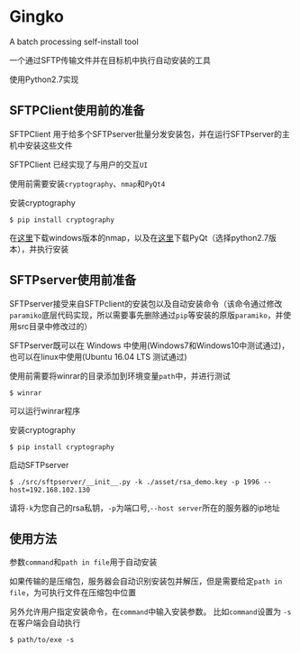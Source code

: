# Gingko

A batch processing self-install tool 

一个通过SFTP传输文件并在目标机中执行自动安装的工具

使用Python2.7实现

## SFTPClient使用前的准备

SFTPClient 用于给多个SFTPserver批量分发安装包，并在运行SFTPserver的主机中安装这些文件

SFTPClient 已经实现了与用户的交互```UI```

使用前需要安装```cryptography```、```nmap```和```PyQt4```

安装cryptography

    $ pip install cryptography
	
在[这里](https://nmap.org/download.html)下载windows版本的nmap，以及在[这里](https://riverbankcomputing.com/software/pyqt/download)下载PyQt（选择python2.7版本），并执行安装

## SFTPserver使用前准备

SFTPserver接受来自SFTPclient的安装包以及自动安装命令（该命令通过修改```paramiko```底层代码实现，所以需要事先删除通过```pip```等安装的原版```paramiko```，并使用src目录中修改过的）

SFTPserver既可以在 Windows 中使用(Windows7和Windows10中测试通过)，也可以在linux中使用(Ubuntu 16.04 LTS 测试通过)

使用前需要将winrar的目录添加到环境变量``path``中，并进行测试

    $ winrar

可以运行winrar程序

安装cryptography

    $ pip install cryptography
	
启动SFTPserver

    $ ./src/sftpserver/__init__.py -k ./asset/rsa_demo.key -p 1996 --host=192.168.102.130

请将```-k```为您自己的rsa私钥，```-p```为端口号,```--host server```所在的服务器的ip地址

## 使用方法

参数``command``和``path in file``用于自动安装
    
如果传输的是压缩包，服务器会自动识别安装包并解压，但是需要给定``path in file``，为可执行文件在压缩包中位置

另外允许用户指定安装命令，在``command``中输入安装参数。
比如``command``设置为 ``-s``
在客户端会自动执行

    $ path/to/exe -s
